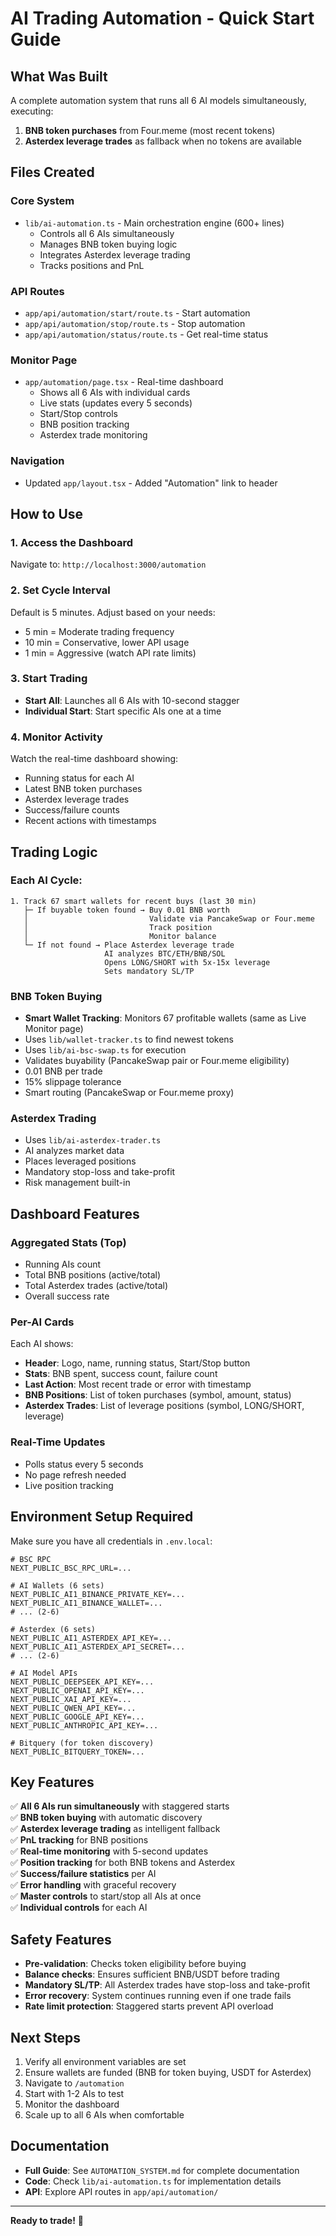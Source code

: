 # AI Trading Automation - Quick Start Guide

## What Was Built

A complete automation system that runs all 6 AI models simultaneously, executing:
1. **BNB token purchases** from Four.meme (most recent tokens)
2. **Asterdex leverage trades** as fallback when no tokens are available

## Files Created

### Core System
- `lib/ai-automation.ts` - Main orchestration engine (600+ lines)
  - Controls all 6 AIs simultaneously
  - Manages BNB token buying logic
  - Integrates Asterdex leverage trading
  - Tracks positions and PnL

### API Routes
- `app/api/automation/start/route.ts` - Start automation
- `app/api/automation/stop/route.ts` - Stop automation
- `app/api/automation/status/route.ts` - Get real-time status

### Monitor Page
- `app/automation/page.tsx` - Real-time dashboard
  - Shows all 6 AIs with individual cards
  - Live stats (updates every 5 seconds)
  - Start/Stop controls
  - BNB position tracking
  - Asterdex trade monitoring

### Navigation
- Updated `app/layout.tsx` - Added "Automation" link to header

## How to Use

### 1. Access the Dashboard
Navigate to: `http://localhost:3000/automation`

### 2. Set Cycle Interval
Default is 5 minutes. Adjust based on your needs:
- 5 min = Moderate trading frequency
- 10 min = Conservative, lower API usage
- 1 min = Aggressive (watch API rate limits)

### 3. Start Trading
- **Start All**: Launches all 6 AIs with 10-second stagger
- **Individual Start**: Start specific AIs one at a time

### 4. Monitor Activity
Watch the real-time dashboard showing:
- Running status for each AI
- Latest BNB token purchases
- Asterdex leverage trades
- Success/failure counts
- Recent actions with timestamps

## Trading Logic

### Each AI Cycle:

```
1. Track 67 smart wallets for recent buys (last 30 min)
   ├─ If buyable token found → Buy 0.01 BNB worth
   │                           Validate via PancakeSwap or Four.meme
   │                           Track position
   │                           Monitor balance
   └─ If not found → Place Asterdex leverage trade
                     AI analyzes BTC/ETH/BNB/SOL
                     Opens LONG/SHORT with 5x-15x leverage
                     Sets mandatory SL/TP
```

### BNB Token Buying
- **Smart Wallet Tracking**: Monitors 67 profitable wallets (same as Live Monitor page)
- Uses `lib/wallet-tracker.ts` to find newest tokens
- Uses `lib/ai-bsc-swap.ts` for execution
- Validates buyability (PancakeSwap pair or Four.meme eligibility)
- 0.01 BNB per trade
- 15% slippage tolerance
- Smart routing (PancakeSwap or Four.meme proxy)

### Asterdex Trading
- Uses `lib/ai-asterdex-trader.ts`
- AI analyzes market data
- Places leveraged positions
- Mandatory stop-loss and take-profit
- Risk management built-in

## Dashboard Features

### Aggregated Stats (Top)
- Running AIs count
- Total BNB positions (active/total)
- Total Asterdex trades (active/total)
- Overall success rate

### Per-AI Cards
Each AI shows:
- **Header**: Logo, name, running status, Start/Stop button
- **Stats**: BNB spent, success count, failure count
- **Last Action**: Most recent trade or error with timestamp
- **BNB Positions**: List of token purchases (symbol, amount, status)
- **Asterdex Trades**: List of leverage positions (symbol, LONG/SHORT, leverage)

### Real-Time Updates
- Polls status every 5 seconds
- No page refresh needed
- Live position tracking

## Environment Setup Required

Make sure you have all credentials in `.env.local`:

```env
# BSC RPC
NEXT_PUBLIC_BSC_RPC_URL=...

# AI Wallets (6 sets)
NEXT_PUBLIC_AI1_BINANCE_PRIVATE_KEY=...
NEXT_PUBLIC_AI1_BINANCE_WALLET=...
# ... (2-6)

# Asterdex (6 sets)
NEXT_PUBLIC_AI1_ASTERDEX_API_KEY=...
NEXT_PUBLIC_AI1_ASTERDEX_API_SECRET=...
# ... (2-6)

# AI Model APIs
NEXT_PUBLIC_DEEPSEEK_API_KEY=...
NEXT_PUBLIC_OPENAI_API_KEY=...
NEXT_PUBLIC_XAI_API_KEY=...
NEXT_PUBLIC_QWEN_API_KEY=...
NEXT_PUBLIC_GOOGLE_API_KEY=...
NEXT_PUBLIC_ANTHROPIC_API_KEY=...

# Bitquery (for token discovery)
NEXT_PUBLIC_BITQUERY_TOKEN=...
```

## Key Features

✅ **All 6 AIs run simultaneously** with staggered starts  
✅ **BNB token buying** with automatic discovery  
✅ **Asterdex leverage trading** as intelligent fallback  
✅ **PnL tracking** for BNB positions  
✅ **Real-time monitoring** with 5-second updates  
✅ **Position tracking** for both BNB tokens and Asterdex  
✅ **Success/failure statistics** per AI  
✅ **Error handling** with graceful recovery  
✅ **Master controls** to start/stop all AIs at once  
✅ **Individual controls** for each AI  

## Safety Features

- **Pre-validation**: Checks token eligibility before buying
- **Balance checks**: Ensures sufficient BNB/USDT before trading
- **Mandatory SL/TP**: All Asterdex trades have stop-loss and take-profit
- **Error recovery**: System continues running even if one trade fails
- **Rate limit protection**: Staggered starts prevent API overload

## Next Steps

1. Verify all environment variables are set
2. Ensure wallets are funded (BNB for token buying, USDT for Asterdex)
3. Navigate to `/automation`
4. Start with 1-2 AIs to test
5. Monitor the dashboard
6. Scale up to all 6 AIs when comfortable

## Documentation

- **Full Guide**: See `AUTOMATION_SYSTEM.md` for complete documentation
- **Code**: Check `lib/ai-automation.ts` for implementation details
- **API**: Explore API routes in `app/api/automation/`

---

**Ready to trade!** 🚀

